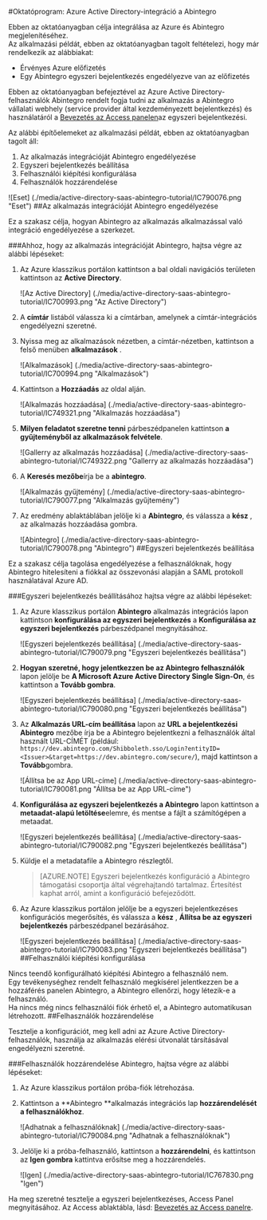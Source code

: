<properties 
    pageTitle="Oktatóprogram: Azure Active Directory-integráció a Abintegro |} Microsoft Azure" 
    description="Megtudhatja, hogyan használhatja a Abintegro az Azure Active Directory ahhoz, hogy az egyszeri bejelentkezés, automatikus kiépítési és az egyéb!" 
    services="active-directory" 
    authors="jeevansd"  
    documentationCenter="na" 
    manager="femila"/>
<tags 
    ms.service="active-directory" 
    ms.devlang="na" 
    ms.topic="article" 
    ms.tgt_pltfrm="na" 
    ms.workload="identity" 
    ms.date="09/29/2016" 
    ms.author="jeedes" />

#<a name="tutorial-azure-active-directory-integration-with-abintegro"></a>Oktatóprogram: Azure Active Directory-integráció a Abintegro

Ebben az oktatóanyagban célja integrálása az Azure és Abintegro megjelenítéséhez.  
Az alkalmazási példát, ebben az oktatóanyagban tagolt feltételezi, hogy már rendelkezik az alábbiakat:

-   Érvényes Azure előfizetés
-   Egy Abintegro egyszeri bejelentkezés engedélyezve van az előfizetés

Ebben az oktatóanyagban befejeztével az Azure Active Directory-felhasználók Abintegro rendelt fogja tudni az alkalmazás a Abintegro vállalati webhely (service provider által kezdeményezett bejelentkezés) és használatáról a [Bevezetés az Access panelen](active-directory-saas-access-panel-introduction.md)az egyszeri bejelentkezési.

Az alábbi építőelemeket az alkalmazási példát, ebben az oktatóanyagban tagolt áll:

1.  Az alkalmazás integrációját Abintegro engedélyezése
2.  Egyszeri bejelentkezés beállítása
3.  Felhasználói kiépítési konfigurálása
4.  Felhasználók hozzárendelése

![Eset] (./media/active-directory-saas-abintegro-tutorial/IC790076.png "Eset")
##<a name="enabling-the-application-integration-for-abintegro"></a>Az alkalmazás integrációját Abintegro engedélyezése

Ez a szakasz célja, hogyan Abintegro az alkalmazás alkalmazással való integráció engedélyezése a szerkezet.

###<a name="to-enable-the-application-integration-for-abintegro-perform-the-following-steps"></a>Ahhoz, hogy az alkalmazás integrációját Abintegro, hajtsa végre az alábbi lépéseket:

1.  Az Azure klasszikus portálon kattintson a bal oldali navigációs területen kattintson az **Active Directory**.

    ![Az Active Directory] (./media/active-directory-saas-abintegro-tutorial/IC700993.png "Az Active Directory")

2.  A **címtár** listából válassza ki a címtárban, amelynek a címtár-integrációs engedélyezni szeretné.

3.  Nyissa meg az alkalmazások nézetben, a címtár-nézetben, kattintson a felső menüben **alkalmazások** .

    ![Alkalmazások] (./media/active-directory-saas-abintegro-tutorial/IC700994.png "Alkalmazások")

4.  Kattintson a **Hozzáadás** az oldal alján.

    ![Alkalmazás hozzáadása] (./media/active-directory-saas-abintegro-tutorial/IC749321.png "Alkalmazás hozzáadása")

5.  **Milyen feladatot szeretne tenni** párbeszédpanelen kattintson **a gyűjteményből az alkalmazások felvétele**.

    ![Gallerry az alkalmazás hozzáadása] (./media/active-directory-saas-abintegro-tutorial/IC749322.png "Gallerry az alkalmazás hozzáadása")

6.  A **Keresés mezőbe**írja be a **abintegro**.

    ![Alkalmazás gyűjtemény] (./media/active-directory-saas-abintegro-tutorial/IC790077.png "Alkalmazás gyűjtemény")

7.  Az eredmény ablaktáblában jelölje ki a **Abintegro**, és válassza a **kész** , az alkalmazás hozzáadása gombra.

    ![Abintegro] (./media/active-directory-saas-abintegro-tutorial/IC790078.png "Abintegro")
##<a name="configuring-single-sign-on"></a>Egyszeri bejelentkezés beállítása

Ez a szakasz célja tagolása engedélyezése a felhasználóknak, hogy Abintegro hitelesíteni a fiókkal az összevonási alapján a SAML protokoll használatával Azure AD.

###<a name="to-configure-single-sign-on-perform-the-following-steps"></a>Egyszeri bejelentkezés beállításához hajtsa végre az alábbi lépéseket:

1.  Az Azure klasszikus portálon **Abintegro** alkalmazás integrációs lapon kattintson **konfigurálása az egyszeri bejelentkezés** a **Konfigurálása az egyszeri bejelentkezés** párbeszédpanel megnyitásához.

    ![Egyszeri bejelentkezés beállítása] (./media/active-directory-saas-abintegro-tutorial/IC790079.png "Egyszeri bejelentkezés beállítása")

2.  **Hogyan szeretné, hogy jelentkezzen be az Abintegro felhasználók** lapon jelölje be **A Microsoft Azure Active Directory Single Sign-On**, és kattintson a **Tovább gombra**.

    ![Egyszeri bejelentkezés beállítása] (./media/active-directory-saas-abintegro-tutorial/IC790080.png "Egyszeri bejelentkezés beállítása")

3.  Az **Alkalmazás URL-cím beállítása** lapon az **URL a bejelentkezési Abintegro** mezőbe írja be a Abintegro bejelentkezni a felhasználók által használt URL-CÍMÉT (például: `https://dev.abintegro.com/Shibboleth.sso/Login?entityID=<Issuer>&target=https://dev.abintegro.com/secure/`), majd kattintson a **Tovább**gombra.

    ![Állítsa be az App URL-címe] (./media/active-directory-saas-abintegro-tutorial/IC790081.png "Állítsa be az App URL-címe")

4.  **Konfigurálása az egyszeri bejelentkezés a Abintegro** lapon kattintson a **metaadat-alapú letöltése**elemre, és mentse a fájlt a számítógépen a metaadat.

    ![Egyszeri bejelentkezés beállítása] (./media/active-directory-saas-abintegro-tutorial/IC790082.png "Egyszeri bejelentkezés beállítása")

5.  Küldje el a metadatafile a Abintegro részlegtől.

    >[AZURE.NOTE] Egyszeri bejelentkezés konfiguráció a Abintegro támogatási csoportja által végrehajtandó tartalmaz. Értesítést kaphat arról, amint a konfiguráció befejeződött.

6.  Az Azure klasszikus portálon jelölje be a egyszeri bejelentkezéses konfigurációs megerősítés, és válassza a **kész** , **Állítsa be az egyszeri bejelentkezés** párbeszédpanel bezárásához.

    ![Egyszeri bejelentkezés beállítása] (./media/active-directory-saas-abintegro-tutorial/IC790083.png "Egyszeri bejelentkezés beállítása")
##<a name="configuring-user-provisioning"></a>Felhasználói kiépítési konfigurálása

Nincs teendő konfigurálható kiépítési Abintegro a felhasználó nem.  
Egy tevékenységhez rendelt felhasználó megkísérel jelentkezzen be a hozzáférés panelen Abintegro, a Abintegro ellenőrzi, hogy létezik-e a felhasználó.  
Ha nincs még nincs felhasználói fiók érhető el, a Abintegro automatikusan létrehozott.
##<a name="assigning-users"></a>Felhasználók hozzárendelése

Tesztelje a konfigurációt, meg kell adni az Azure Active Directory-felhasználók, használja az alkalmazás elérési útvonalát társításával engedélyezni szeretné.

###<a name="to-assign-users-to-abintegro-perform-the-following-steps"></a>Felhasználók hozzárendelése Abintegro, hajtsa végre az alábbi lépéseket:

1.  Az Azure klasszikus portálon próba-fiók létrehozása.

2.  Kattintson a **Abintegro **alkalmazás integrációs lap **hozzárendelését a felhasználókhoz**.

    ![Adhatnak a felhasználóknak] (./media/active-directory-saas-abintegro-tutorial/IC790084.png "Adhatnak a felhasználóknak")

3.  Jelölje ki a próba-felhasználó, kattintson a **hozzárendelni**, és kattintson az **Igen gombra** kattintva erősítse meg a hozzárendelés.

    ![Igen] (./media/active-directory-saas-abintegro-tutorial/IC767830.png "Igen")

Ha meg szeretné tesztelje a egyszeri bejelentkezéses, Access Panel megnyitásához. Az Access ablaktábla, lásd: [Bevezetés az Access panelre](active-directory-saas-access-panel-introduction.md).
